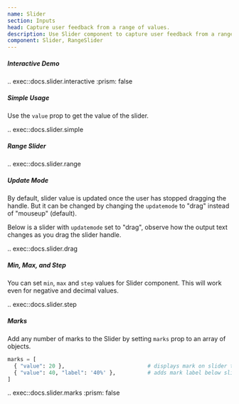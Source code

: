 ```yaml
---
name: Slider
section: Inputs
head: Capture user feedback from a range of values.
description: Use Slider component to capture user feedback from a range of values.
component: Slider, RangeSlider
---
```


##### Interactive Demo

.. exec::docs.slider.interactive
    :prism: false

##### Simple Usage

Use the `value` prop to get the value of the slider.

.. exec::docs.slider.simple

##### Range Slider

.. exec::docs.slider.range

##### Update Mode

By default, slider value is updated once the user has stopped dragging the handle. But it can be changed by changing
the `updatemode` to "drag" instead of "mouseup" (default).

Below is a slider with `updatemode` set to "drag", observe how the output text changes as you drag the slider handle.

.. exec::docs.slider.drag

##### Min, Max, and Step

You can set `min`, `max` and `step` values for Slider component. This will work even for negative and decimal values.

.. exec::docs.slider.step

##### Marks

Add any number of marks to the Slider by setting `marks` prop to an array of objects.

```python
marks = [
  { "value": 20 },                          # displays mark on slider track
  { "value": 40, "label": '40%' },          # adds mark label below slider track
]
```

.. exec::docs.slider.marks
    :prism: false
